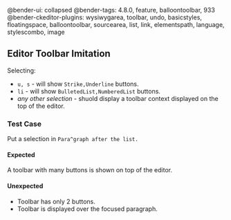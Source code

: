 @bender-ui: collapsed
@bender-tags: 4.8.0, feature, balloontoolbar, 933
@bender-ckeditor-plugins: wysiwygarea, toolbar, undo, basicstyles, floatingspace, balloontoolbar, sourcearea, list,
link, elementspath, language, stylescombo, image

## Editor Toolbar Imitation

Selecting:

* `u, s` - will show `Strike,Underline` buttons.
* `li` - will show `BulletedList,NumberedList` buttons.
* _any other selection_ - shuold display a toolbar context displayed on the top of the editor.

### Test Case

Put a selection in `Para^graph after the list.`

#### Expected

A toolbar with many buttons is shown on top of the editor.

#### Unexpected

* Toolbar has only 2 buttons.
* Toolbar is displayed over the focused paragraph.
